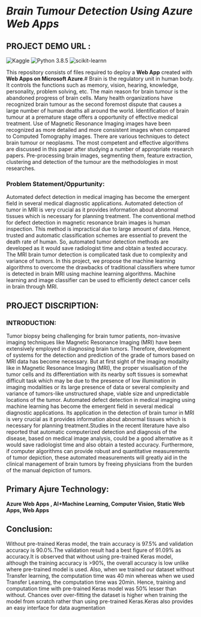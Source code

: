 # *Brain Tumour Detection Using Azure Web Apps* 

## PROJECT DEMO URL : 

![Kaggle](https://img.shields.io/badge/Dataset-Kaggle-blue.svg) ![Python 3.8.5](https://img.shields.io/badge/Python-3.6-brightgreen.svg) ![scikit-learnn](https://img.shields.io/badge/Library-Scikit_Learn-orange.svg)

This repository consists of files required to deploy a **Web App** created with **Web Apps on Microsoft Azure**.# Brain is the regulatory unit in human body. It controls the functions such as memory, vision, hearing, knowledge, personality, problem solving, etc. The main reason for brain tumour is the abandoned progress of brain cells. Many health organizations have recognized brain tumour as the second foremost dispute that causes a large number of human deaths all around the world. Identification of brain tumour at a premature stage offers a opportunity of effective medical treatment. Use of Magnetic Resonance Imaging images have been recognized as more detailed and more consistent images when compared to Computed Tomography images. There are various techniques to detect brain tumour or neoplasms. The most competent and effective algorithms are discussed in this paper after studying a number of appropriate research papers. Pre-processing brain images, segmenting them, feature extraction, clustering and detection of the tumour are the methodologies in most researches.

### Problem Statement/Oppurtunity:

Automated defect detection in medical imaging has become the emergent field in several
medical diagnostic applications. Automated detection of tumor in MRI is very crucial as it
provides information about abnormal tissues which is necessary for planning treatment. The
conventional method for defect detection in magnetic resonance brain images is human
inspection. This method is impractical due to large amount of data. Hence, trusted and automatic
classification schemes are essential to prevent the death rate of human. So, automated tumor
detection methods are developed as it would save radiologist time and obtain a tested accuracy.
The MRI brain tumor detection is complicated task due to complexity and variance of tumors. In
this project, we propose the machine learning algorithms to overcome the drawbacks of
traditional classifiers where tumor is detected in brain MRI using machine learning algorithms.
Machine learning and image classifier can be used to efficiently detect cancer cells in brain
through MRI.

## PROJECT DISCRIPTION:

### INTRODUCTION:

Tumor biopsy being challenging for brain tumor patients, non-invasive imaging
techniques like Magnetic Resonance Imaging (MRI) have been extensively employed in
diagnosing brain tumors. Therefore, development of systems for the detection and prediction of
the grade of tumors based on MRI data has become necessary. But at first sight of the imaging
modality like in Magnetic Resonance Imaging (MRI), the proper visualisation of the tumor cells
and its differentiation with its nearby soft tissues is somewhat difficult task which may be due to
the presence of low illumination in imaging modalities or its large presence of data or several
complexity and variance of tumors-like unstructured shape, viable size and unpredictable
locations of the tumor.
Automated defect detection in medical imaging using machine learning has become the
emergent field in several medical diagnostic applications. Its application in the detection of brain
tumor in MRI is very crucial as it provides information about abnormal tissues which is
necessary for planning treatment.Studies in the recent literature have also reported that automatic
computerized detection and diagnosis of the disease, based on medical image analysis, could be
a good alternative as it would save radiologist time and also obtain a tested accuracy.
Furthermore, if computer algorithms can provide robust and quantitative measurements of tumor
depiction, these automated measurements will greatly aid in the clinical management of brain
tumors by freeing physicians from the burden of the manual depiction of tumors.





## Primary Ajure Technology:

**Azure Web Apps , AI+Machine Learning, Computer Vision, Static Web Apps, Web Apps**

## Conclusion:

Without pre-trained Keras model, the train accuracy is 97.5% and validation accuracy is
90.0%.The validation result had a best figure of 91.09% as accuracy.It is observed that without
using pre-trained Keras model, although the training accuracy is >90%, the overall accuracy is
low unlike where pre-trained model is used.
Also, when we trained our dataset without Transfer learning, the computation time was
40 min whereas when we used Transfer Learning, the computation time was 20min. Hence,
training and computation time with pre-trained Keras model was 50% lesser than without.
Chances over over-fitting the dataset is higher when training the model from scratch
rather than using pre-trained Keras.Keras also provides an easy interface for data augmentation
